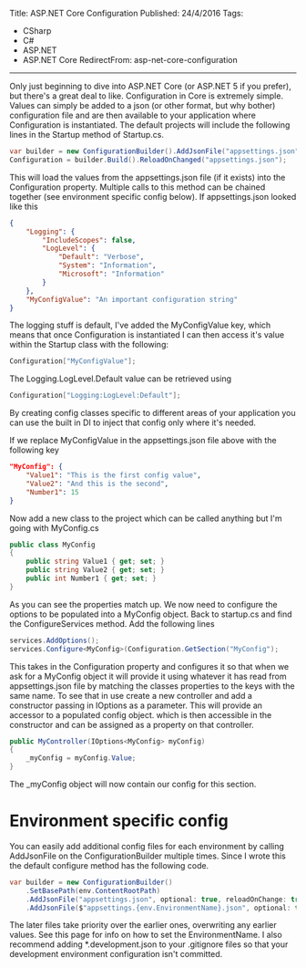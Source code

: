 Title: ASP.NET Core Configuration
Published: 24/4/2016
Tags:
- CSharp
- C#
- ASP.NET
- ASP.NET Core
RedirectFrom: asp-net-core-configuration
---
Only just beginning to dive into ASP.NET Core (or ASP.NET 5 if you prefer), but there's a great deal to like. Configuration in Core is extremely simple. Values can simply be added to a json (or other format, but why bother) configuration file and are then available to your application where Configuration is instantiated.
The default projects will include the following lines in the Startup method of Startup.cs.

```csharp
var builder = new ConfigurationBuilder().AddJsonFile("appsettings.json");
Configuration = builder.Build().ReloadOnChanged("appsettings.json");
```
This will load the values from the appsettings.json file (if it exists) into the Configuration property. Multiple calls to this method can be chained together (see environment specific config below). If appsettings.json looked like this

```json
{
    "Logging": {
        "IncludeScopes": false,
        "LogLevel": {
            "Default": "Verbose",
            "System": "Information",
            "Microsoft": "Information"
        }
    },
    "MyConfigValue": "An important configuration string"
}
```

The logging stuff is default, I've added the MyConfigValue key, which means that once Configuration is instantiated I can then access it's value within the Startup class with the following:

```csharp
Configuration["MyConfigValue"];
```

The Logging.LogLevel.Default value can be retrieved using

```csharp
Configuration["Logging:LogLevel:Default"];
```

By creating config classes specific to different areas of your application you can use the built in DI to inject that config only where it's needed.

If we replace MyConfigValue in the appsettings.json file above with the following key

```json
"MyConfig": {
    "Value1": "This is the first config value",
    "Value2": "And this is the second",
    "Number1": 15
}
```
Now add a new class to the project which can be called anything but I'm going with MyConfig.cs

```csharp
public class MyConfig
{
    public string Value1 { get; set; }
    public string Value2 { get; set; }
    public int Number1 { get; set; }
}
```
As you can see the properties match up. We now need to configure the options to be populated into a MyConfig object. Back to startup.cs and find the ConfigureServices method. Add the following lines

```csharp
services.AddOptions();
services.Configure<MyConfig>(Configuration.GetSection("MyConfig");
```

This takes in the Configuration property and configures it so that when we ask for a MyConfig object it will provide it using whatever it has read from appsettings.json file by matching the classes properties to the keys with the same name. To see that in use create a new controller and add a constructor passing in IOptions as a parameter. This will provide an accessor to a populated config object. which is then accessible in the constructor and can be assigned as a property on that controller.

```csharp
public MyController(IOptions<MyConfig> myConfig)
{
    _myConfig = myConfig.Value;
}
```

The _myConfig object will now contain our config for this section.

# Environment specific config

You can easily add additional config files for each environment by calling AddJsonFile on the ConfigurationBuilder multiple times. Since I wrote this the default configure method has the following code.

```csharp
var builder = new ConfigurationBuilder()
    .SetBasePath(env.ContentRootPath)
    .AddJsonFile("appsettings.json", optional: true, reloadOnChange: true)
    .AddJsonFile($"appsettings.{env.EnvironmentName}.json", optional: true);
```

The later files take priority over the earlier ones, overwriting any earlier values. See this page for info on how to set the EnvironmentName. I also recommend adding *.development.json to your .gitignore files so that your development environment configuration isn't committed.